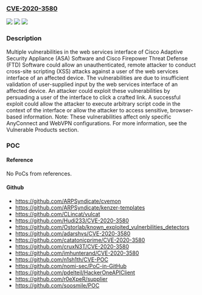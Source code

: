### [CVE-2020-3580](https://cve.mitre.org/cgi-bin/cvename.cgi?name=CVE-2020-3580)
![](https://img.shields.io/static/v1?label=Product&message=Cisco%20Adaptive%20Security%20Appliance%20(ASA)%20Software%20&color=blue)
![](https://img.shields.io/static/v1?label=Version&message=n%2Fa&color=blue)
![](https://img.shields.io/static/v1?label=Vulnerability&message=CWE-79&color=brighgreen)

### Description

Multiple vulnerabilities in the web services interface of Cisco Adaptive Security Appliance (ASA) Software and Cisco Firepower Threat Defense (FTD) Software could allow an unauthenticated, remote attacker to conduct cross-site scripting (XSS) attacks against a user of the web services interface of an affected device. The vulnerabilities are due to insufficient validation of user-supplied input by the web services interface of an affected device. An attacker could exploit these vulnerabilities by persuading a user of the interface to click a crafted link. A successful exploit could allow the attacker to execute arbitrary script code in the context of the interface or allow the attacker to access sensitive, browser-based information. Note: These vulnerabilities affect only specific AnyConnect and WebVPN configurations. For more information, see the Vulnerable Products section.

### POC

#### Reference
No PoCs from references.

#### Github
- https://github.com/ARPSyndicate/cvemon
- https://github.com/ARPSyndicate/kenzer-templates
- https://github.com/CLincat/vulcat
- https://github.com/Hudi233/CVE-2020-3580
- https://github.com/Ostorlab/known_exploited_vulnerbilities_detectors
- https://github.com/adarshvs/CVE-2020-3580
- https://github.com/catatonicprime/CVE-2020-3580
- https://github.com/cruxN3T/CVE-2020-3580
- https://github.com/imhunterand/CVE-2020-3580
- https://github.com/n1sh1th/CVE-POC
- https://github.com/nomi-sec/PoC-in-GitHub
- https://github.com/pdelteil/HackerOneAPIClient
- https://github.com/r0eXpeR/supplier
- https://github.com/soosmile/POC

